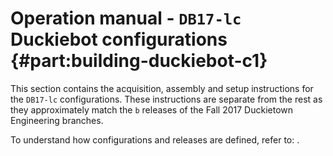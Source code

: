 # Operation manual - `DB17-lc` Duckiebot configurations {#part:building-duckiebot-c1}

This section contains the acquisition, assembly and setup instructions for the `DB17-lc` configurations. These instructions are separate from the rest as they approximately match the `b` releases of the Fall 2017 Duckietown Engineering branches.

To understand how configurations and releases are defined, refer to: [](duckiebot-configurations).
